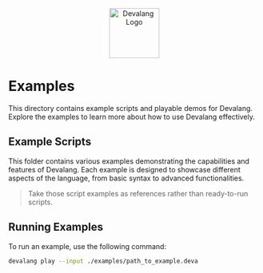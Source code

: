 <div align="center">
    <img src="https://devalang.com/images/devalang-logo-min.png" alt="Devalang Logo" width="100" />
</div>

# Examples

This directory contains example scripts and playable demos for Devalang. Explore the examples to learn more about how to use Devalang effectively.

## Example Scripts

This folder contains various examples demonstrating the capabilities and features of Devalang. Each example is designed to showcase different aspects of the language, from basic syntax to advanced functionalities.

> Take those script examples as references rather than ready-to-run scripts.

<!-- ## Playable demos

This folder contains complete tracks that allow you to experience Devalang in action. These demos are designed to be run directly and provide a hands-on way to explore the language's features. -->

## Running Examples

To run an example, use the following command:

```bash
devalang play --input ./examples/path_to_example.deva
```
